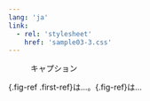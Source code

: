 ```yaml
---
lang: 'ja'
link:
  - rel: 'stylesheet'
    href: 'sample03-3.css'
---
```

<figure id="fig01">
  <div class="dummy-figure"></div>
  <figcaption>キャプション</figcaption>
</figure>

[](#fig01){.fig-ref .first-ref}は…。[](#fig01){.fig-ref}は…
